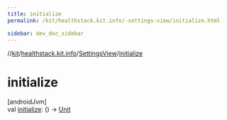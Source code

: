 ```yaml
---
title: initialize
permalink: /kit/healthstack.kit.info/-settings-view/initialize.html

sidebar: dev_doc_sidebar
---
```

//[kit](../../../kit.html)/[healthstack.kit.info](../index.html)/[SettingsView](index.html)/[initialize](initialize.html)



# initialize



[androidJvm]\
val [initialize](initialize.html): () -&gt; [Unit](https://kotlinlang.org/api/latest/jvm/stdlib/kotlin/-unit/index.html)





